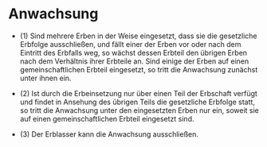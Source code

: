 # Anwachsung

- (1) Sind mehrere Erben in der Weise eingesetzt, dass sie die gesetzliche Erbfolge ausschließen, und fällt einer der Erben vor oder nach dem Eintritt des Erbfalls weg, so wächst dessen Erbteil den übrigen Erben nach dem Verhältnis ihrer Erbteile an. Sind einige der Erben auf einen gemeinschaftlichen Erbteil eingesetzt, so tritt die Anwachsung zunächst unter ihnen ein.

- (2) Ist durch die Erbeinsetzung nur über einen Teil der Erbschaft verfügt und findet in Ansehung des übrigen Teils die gesetzliche Erbfolge statt, so tritt die Anwachsung unter den eingesetzten Erben nur ein, soweit sie auf einen gemeinschaftlichen Erbteil eingesetzt sind.

- (3) Der Erblasser kann die Anwachsung ausschließen.

